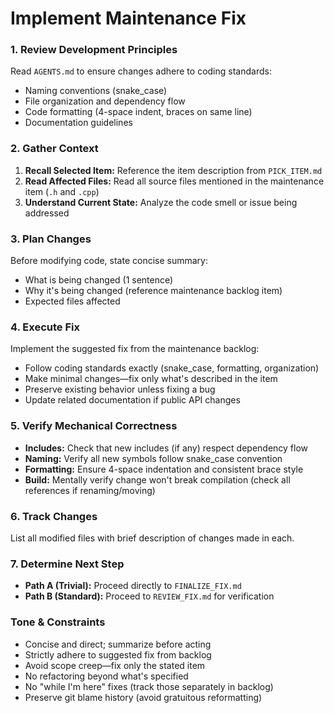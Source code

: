 # Implement Maintenance Fix

### 1. Review Development Principles

Read `AGENTS.md` to ensure changes adhere to coding standards:
-   Naming conventions (snake_case)
-   File organization and dependency flow
-   Code formatting (4-space indent, braces on same line)
-   Documentation guidelines

### 2. Gather Context

1.  **Recall Selected Item:** Reference the item description from `PICK_ITEM.md`
2.  **Read Affected Files:** Read all source files mentioned in the maintenance item (`.h` and `.cpp`)
3.  **Understand Current State:** Analyze the code smell or issue being addressed

### 3. Plan Changes

Before modifying code, state concise summary:
-   What is being changed (1 sentence)
-   Why it's being changed (reference maintenance backlog item)
-   Expected files affected

### 4. Execute Fix

Implement the suggested fix from the maintenance backlog:
-   Follow coding standards exactly (snake_case, formatting, organization)
-   Make minimal changes—fix only what's described in the item
-   Preserve existing behavior unless fixing a bug
-   Update related documentation if public API changes

### 5. Verify Mechanical Correctness

-   **Includes:** Check that new includes (if any) respect dependency flow
-   **Naming:** Verify all new symbols follow snake_case convention
-   **Formatting:** Ensure 4-space indentation and consistent brace style
-   **Build:** Mentally verify change won't break compilation (check all references if renaming/moving)

### 6. Track Changes

List all modified files with brief description of changes made in each.

### 7. Determine Next Step

-   **Path A (Trivial):** Proceed directly to `FINALIZE_FIX.md`
-   **Path B (Standard):** Proceed to `REVIEW_FIX.md` for verification

### Tone & Constraints

-   Concise and direct; summarize before acting
-   Strictly adhere to suggested fix from backlog
-   Avoid scope creep—fix only the stated item
-   No refactoring beyond what's specified
-   No "while I'm here" fixes (track those separately in backlog)
-   Preserve git blame history (avoid gratuitous reformatting)
